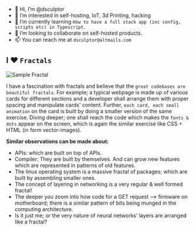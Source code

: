 - 👋 Hi, I’m @dsculptor
- 👀 I’m interested in self-hosting, IoT, 3d Printing, hacking
- 🌱 I’m currently learning `How to have a full stack app (inc config, scripts etc) in Typescript.`
- 💞️ I’m looking to collaborate on self-hosted products. 
- 📫 You can reach me at `dsculptor@altmails.com` 


## I :hearts: `Fractals`

![Sample Fractal](https://upload.wikimedia.org/wikipedia/commons/2/21/Mandel_zoom_00_mandelbrot_set.jpg)


I have a fascination with fractals and believe that the `great codebases are beautiful fractals`. 
For example; a typical webpage is made up of various cards for different sections and a developer shall arrange them with proper spacing and manipulate cards' content.
Further, `each card, each small animation` on the card is built by doing a smaller version of the same exercise. 
Diving deeper; one shall reach the code which makes the `fonts & dots` appear on the screen, which is again the similar exercise like CSS + HTML (in form vector-images).


**Similar observations can be made about:**
- APIs: which are built on top of APIs.
- Compiler: They are built by themselves. And can grow new features which are represented in patterns of old features.
- The linux operating system is a massive fractal of packages; which are built by assembling smaller ones.
- The concept of layering in networking is a very regular & well formed fractal! 
- The deeper you zoom into how code for a GET request --> firmware on motherboard; there is a similar pattern of bits being munged in the computing architecture.
- Is it just me; or the very nature of neural networks' layers are arranged like a fractal? 
